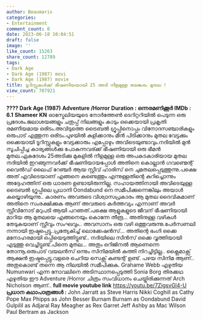 ```yaml
---
author: Beaumaris
categories:
- Entertainment
comment_count: 0
date: 2023-06-18 10:04:51
draft: false
image: ''
like_count: 15263
share_count: 12789
tags:
- Dark Age
- Dark Age (1987) movi
- Dark Age (1987) movie
title: ടൂറിസ്റ്റുകൾക്ക് ഭീഷണിയയായി 25 അടി നീളമുള്ള ഭയങ്കരം മുതല !
view_count: 707921
---
```


**???? Dark Age (1987)** **Adventure /Horror** **Duration : ഒന്നരമണിക്കൂർ** **IMDb : 6.1** **Shameer KN** ഓസ്ട്രേലിയയുടെ നോർത്തേൺ ടെറിറ്ററിയിൽ പെടുന്ന ഒരു പ്രദേശം.ജലാശയങ്ങളും ചതുപ്പ് നിലങ്ങളും കാടും ഒക്കെയായി പ്രകൃതി രമണീയമായ ഒരിടം.അവിടുത്തെ ട്രൈബൽ ഗ്രൂപ്പിനൊപ്പം വിനോദസഞ്ചാരികളും ഒരുപാട് എത്തുന്ന ഒരിടം.പുഴയിൽ കുളിക്കാനും മീൻ പിടിക്കാനും മുതല വേട്ടക്കും ഒക്കെയായി ടൂറിസ്റ്റുകളും വേട്ടക്കാരും എപ്പോഴും അവിടെയുണ്ടാവും.നദിയിൽ മുൻ സൂചിപ്പിച്ച കാര്യങ്ങൾക്കു പോകുന്നവര്ക്ക് ഭീഷണിയായി ഒരു ഭീമൻ മുതല.ഏകദേശം 25അടിക്കു മുകളിൽ നീളമുള്ള ഒരു അപകടകാരിയായ മുതല നദിയിൽ ഇറങ്ങുന്നവർക്ക് ഭീഷണിയായപ്പോൾ അതിനെ കൊല്ലാൻ ഗവണ്മെന്റ് വൈൽഡ് ലൈഫ് റേഞ്ചർ ആയ സ്റ്റീവ് ഹാരിസ് നെ ചുമതലപ്പെടുത്തുന്നു.പക്ഷെ അത് എവിടെയാണ് എങ്ങനെ കണ്ടെത്തും എന്നുള്ളതിന്റെ കുറിച്ചൊന്നും അദ്ദേഹത്തിന് ഒരു ധാരണ ഉണ്ടായിരുന്നില്ല. സഹായത്തിനായി അവിടെയുള്ള ട്രൈബൽ ഗ്രൂപ്പിലെ പ്രധാനി Oondabund നെ സമീപിക്കുന്നെങ്കിലും അയാൾ കയ്യൊഴിയുന്നു.. കാരണം അവരുടെ വിശ്വാസപ്രകാരം ആ മുതല ദൈവികമാണ് അതിനെ സംരക്ഷിക്കുക ആണ് അവരുടെ കർത്തവ്യം എന്നാണ് അവർ സ്റ്റീവിനോട് മറുപടി ആയി പറഞത്.പക്ഷെ ആളുകളുടെ ജീവന് ഭീഷണിയായി മാറിയ ആ മുതലയെ എങ്ങനെയും കൊന്നേ തീരൂ... അതിനുള്ള വഴികൾ തേടുകയാണ് സ്റ്റീവും സംഘവും.. അവസാനം ഒരു വഴി ഒത്തുവരുന്നു.പേർസണലി നന്നായി ഇഷ്ടപ്പെട്ടു..പ്രത്യേകിച്ച് ലൊക്കേഷൻസ്... അതിന്റെ ഭംഗി ഒക്കെ മനോഹരമായി ഒപ്പിയെടുത്തിട്ടുണ്ട്.. നദിയിലെ സീൻസ് ഒക്കെ വൃത്തിയായി എടുത്തു വെച്ചിട്ടുണ്ട്.പിന്നെ മുതല... അതും ഒറിജിനൽ ആണെന്നെ തോന്നൂ.ഒരുപാട് വയലൻസ് ഒന്നും സിനിമയിൽ കുത്തി നിറച്ചിട്ടില്ല.. ക്ലൈമാക്സ്‌ ആക്ഷൻ ഇഷ്ടപ്പെട്ടു.വളരെ ചെറിയ സെക്സ് കണ്ടന്റ് ഉണ്ട്. പഴയ സിനിമ ആണ്.. അതുകൊണ്ട് തന്നെ ആ നിലയിൽ സമീപിക്കുക. Grahame Webb എഴുതിയ Numunwari എന്ന നോവലിനെ അടിസ്ഥാനപ്പെടുത്തി Sonia Borg തിരക്കഥ എഴുതിയ ഈ Adventure /Horror ചിത്രം സംവിധാനം ചെയ്തിരിക്കുന്നത് Arch Nicholson ആണ്.. **full movie youtube link** https://youtu.be/7ZigsvGl4-U **പ്രധാന കഥാപാത്രങ്ങൾ :** John Jarratt as Steve Harris Nikki Coghill as Cathy Pope Max Phipps as John Besser Burnam Burnam as Oondabund David Gulpilil as Adjaral Ray Meagher as Rex Garret Jeff Ashby as Mac Wilson Paul Bertram as Jackson